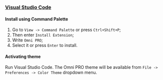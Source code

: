 ### [Visual Studio Code](https://code.visualstudio.com/)

#### Install using Command Palette

1.  Go to `View -> Command Palette` or press `Ctrl+Shift+P`;
2.  Then enter `Install Extension`;
3.  Write `Omni PRO`;
4.  Select it or press `Enter` to install.

#### Activating theme

Run Visual Studio Code. The Omni PRO theme will be available from `File -> Preferences -> Color Theme` dropdown menu.
